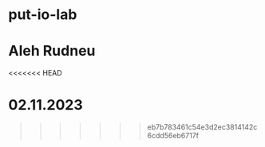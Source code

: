 # put-io-lab
# Aleh Rudneu
<<<<<<< HEAD


# 02.11.2023
>>>>>>> eb7b783461c54e3d2ec3814142c6cdd56eb6717f
